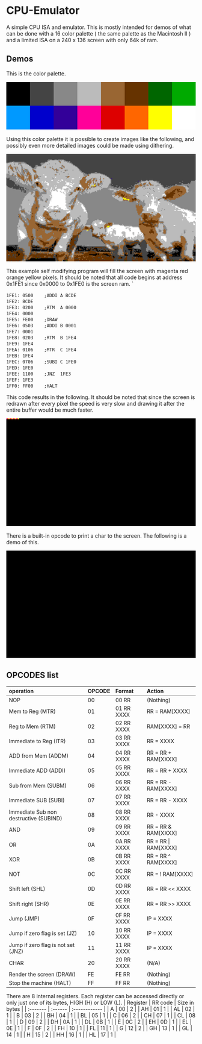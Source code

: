 # CPU-Emulator

A simple CPU ISA and emulator. This is mostly intended for demos of what can be done with a 16 color palette ( the same palette as the Macintosh II ) and a limited ISA on a 240 x 136 screen with only 64k of ram.

## Demos

This is the color palette.

![color palette image](https://raw.githubusercontent.com/Jerry-G/CPU-Emulator/master/demo/16palette.png)

Using this color palette it is possible to create images like the following, and possibly even more detailed images could be made using dithering.

![image of cows](https://raw.githubusercontent.com/Jerry-G/CPU-Emulator/master/demo/cows.png)

This example self modifying program will fill the screen with magenta red orange yellow pixels. It should be noted that all code begins at address 0x1FE1 since 0x0000 to 0x1FE0 is the screen ram. `

```
1FE1: 0500    ;ADDI A BCDE
1FE2: BCDE
1FE3: 0200    ;RTM  A 0000
1FE4: 0000
1FE5: FE00    ;DRAW
1FE6: 0503    ;ADDI B 0001
1FE7: 0001
1FE8: 0203    ;RTM  B 1FE4
1FE9: 1FE4
1FEA: 0106    ;MTR  C 1FE4
1FEB: 1FE4
1FEC: 0706    ;SUBI C 1FE0
1FED: 1FE0
1FEE: 1100    ;JNZ  1FE3
1FEF: 1FE3
1FF0: FF00    ;HALT
```

This code results in the following. It should be noted that since the screen is redrawn after every pixel the speed is very slow and drawing it after the entire buffer would be much faster.

![gif of program running](https://raw.githubusercontent.com/Jerry-G/CPU-Emulator/master/demo/demo.gif)

There is a built-in opcode to print a char to the screen. The following is a demo of this.

![gif of hello world in c](https://raw.githubusercontent.com/Jerry-G/CPU-Emulator/master/demo/hello_c.gif)

## OPCODES list

| operation                              | OPCODE | Format     | Action               |
| :------------------------------------- | :----- | :--------- | :------------------- |
| NOP                                    | 00     | 00 RR      | (Nothing)            |
| Mem to Reg (MTR)                       | 01     | 01 RR XXXX | RR = RAM[XXXX]       |
| Reg to Mem (RTM)                       | 02     | 02 RR XXXX | RAM[XXXX] = RR       |
| Immediate to Reg (ITR)                 | 03     | 03 RR XXXX | RR = XXXX            |
| ADD from Mem (ADDM)                    | 04     | 04 RR XXXX | RR = RR + RAM[XXXX]  |
| Immediate ADD (ADDI)                   | 05     | 05 RR XXXX | RR = RR + XXXX       |
| Sub from Mem (SUBM)                    | 06     | 06 RR XXXX | RR = RR - RAM[XXXX]  |
| Immediate SUB (SUBI)                   | 07     | 07 RR XXXX | RR = RR - XXXX       |
| Immediate Sub non destructive (SUBIND) | 08     | 08 RR XXXX | RR - XXXX            |
| AND                                    | 09     | 09 RR XXXX | RR = RR & RAM[XXXX]  |
| OR                                     | 0A     | 0A RR XXXX | RR = RR \| RAM[XXXX] |
| XOR                                    | 0B     | 0B RR XXXX | RR = RR ^ RAM[XXXX]  |
| NOT                                    | 0C     | 0C RR XXXX | RR = ! RAM[XXXX]     |
| Shift left (SHL)                       | 0D     | 0D RR XXXX | RR = RR << XXXX      |
| Shift right (SHR)                      | 0E     | 0E RR XXXX | RR = RR >> XXXX      |
| Jump (JMP)                             | 0F     | 0F RR XXXX | IP = XXXX            |
| Jump if zero flag is set (JZ)          | 10     | 10 RR XXXX | IP = XXXX            |
| Jump if zero flag is not set (JNZ)     | 11     | 11 RR XXXX | IP = XXXX            |
| CHAR                                   | 20     | 20 RR XXXX | (N/A)                |
| Render the screen (DRAW)               | FE     | FE RR      | (Nothing)            |
| Stop the machine (HALT)                | FF     | FF RR      | (Nothing)            |

There are 8 internal registers. Each register can be accessed directly or only just one of its bytes, HIGH (H) or LOW (L).
| Register | RR code | Size in bytes |
| :------- | :------ | :------------ |
| A | 00 | 2 |
| AH | 01 | 1 |
| AL | 02 | 1 |
| B | 03 | 2 |
| BH | 04 | 1 |
| BL | 05 | 1 |
| C | 06 | 2 |
| CH | 07 | 1 |
| CL | 08 | 1 |
| D | 09 | 2 |
| DH | 0A | 1 |
| DL | 0B | 1 |
| E | 0C | 2 |
| EH | 0D | 1 |
| EL | 0E | 1 |
| F | 0F | 2 |
| FH | 10 | 1 |
| FL | 11 | 1 |
| G | 12 | 2 |
| GH | 13 | 1 |
| GL | 14 | 1 |
| H | 15 | 2 |
| HH | 16 | 1 |
| HL | 17 | 1 |
